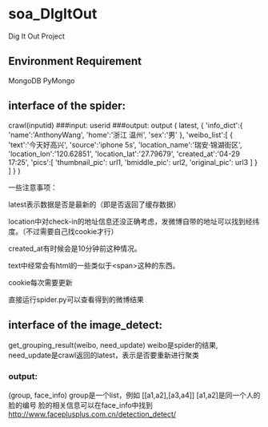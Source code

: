 # soa_DIgItOut
Dig It Out Project
## Environment Requirement
MongoDB
PyMongo
## interface of the spider:
crawl(inputid)
###input:
	userid
###output:
	output (
	latest,
	{
		'info_dict':{
			'name':'AnthonyWang',
			'home':'浙江 温州',
			'sex':'男'
		},
		'weibo_list':[
			{
				'text':'今天好高兴',
				'source':'iphone 5s',
				'location_name':'瑞安·锦湖街区',
				'location_lon':'120.62851',
				'location_lat':'27.79679',
				'created_at':'04-29 17:25',
				'pics':[
					'thumbnail_pic': url1,
					'bmiddle_pic': url2,
					'original_pic': url3
				]
			}
		]
	}
	)

一些注意事项：

latest表示数据是否是最新的（即是否返回了缓存数据）

location中对check-in的地址信息还没正确考虑，发微博自带的地址可以找到经纬度。（不过需要自己找cookie才行）

created_at有时候会是10分钟前这种情况。

text中经常会有html的一些类似于\<span\>这种的东西。

cookie每次需要更新

直接运行spider.py可以查看得到的微博结果

## interface of the image_detect:
get_grouping_result(weibo, need_update)
weibo是spider的结果, need_update是crawl返回的latest，表示是否要重新进行聚类
### output:
(group, face_info)
group是一个list，例如
\[\[a1,a2\],\[a3,a4\]\]
\[a1,a2\]是同一个人的脸的编号
脸的相关信息可以在face_info中找到
http://www.faceplusplus.com.cn/detection_detect/